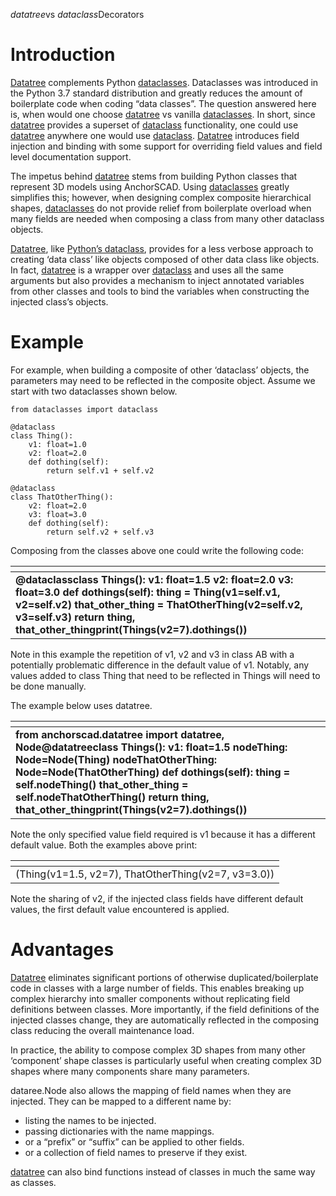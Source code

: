*datatree*vs *dataclass*Decorators

# Introduction

[Datatree](https://bitbucket.org/owebeeone/anchorscad/src/master/src/anchorscad/datatree.py) complements Python [dataclasses](https://docs.python.org/3/library/dataclasses.html). Dataclasses was introduced in the Python 3.7 standard distribution and greatly reduces the amount of boilerplate code when coding “data classes”. The question answered here is, when would one choose [datatree](https://bitbucket.org/owebeeone/anchorscad/src/master/src/anchorscad/datatree.py) vs vanilla [dataclasses](https://docs.python.org/3/library/dataclasses.html). In short, since [datatree](https://bitbucket.org/owebeeone/anchorscad/src/master/src/anchorscad/datatree.py) provides a superset of [dataclass](https://docs.python.org/3/library/dataclasses.html) functionality, one could use [datatree](https://bitbucket.org/owebeeone/anchorscad/src/master/src/anchorscad/datatree.py) anywhere one would use [dataclass](https://docs.python.org/3/library/dataclasses.html). [Datatree](https://bitbucket.org/owebeeone/anchorscad/src/master/src/anchorscad/datatree.py) introduces field injection and binding with some support for overriding field values and field level documentation support.

The impetus behind [datatree](https://bitbucket.org/owebeeone/anchorscad/src/master/src/anchorscad/datatree.py) stems from building Python classes that represent 3D models using AnchorSCAD. Using [dataclasses](https://docs.python.org/3/library/dataclasses.html) greatly simplifies this; however, when designing complex composite hierarchical shapes, [dataclasses](https://docs.python.org/3/library/dataclasses.html) do not provide relief from boilerplate overload when many fields are needed when composing a class from many other dataclass objects.

[Datatree](https://bitbucket.org/owebeeone/anchorscad/src/master/src/anchorscad/datatree.py), like [Python’s dataclass](https://docs.python.org/3/library/dataclasses.html), provides for a less verbose approach to creating ‘data class’ like objects composed of other data class like objects. In fact, [datatree](https://bitbucket.org/owebeeone/anchorscad/src/master/src/anchorscad/datatree.py) is a wrapper over [dataclass](https://docs.python.org/3/library/dataclasses.html) and uses all the same arguments but also provides a mechanism to inject annotated variables from other classes and tools to bind the variables when constructing the injected class’s objects.

# Example

For example, when building a composite of other ‘dataclass’ objects, the parameters may need to be reflected in the composite object. Assume we start with two dataclasses shown below.

```
from dataclasses import dataclass

@dataclass
class Thing():
    v1: float=1.0
    v2: float=2.0
    def dothing(self):
        return self.v1 + self.v2
    
@dataclass
class ThatOtherThing():
    v2: float=2.0
    v3: float=3.0
    def dothing(self):
        return self.v2 + self.v3
```

Composing from the classes above one could write the following code:

| <!----> |
| --- |
| **@dataclassclass Things(): v1: float=1.5 v2: float=2.0 v3: float=3.0 def dothings(self): thing = Thing(v1=self.v1, v2=self.v2) that\_other\_thing = ThatOtherThing(v2=self.v2, v3=self.v3) return thing, that\_other\_thingprint(Things(v2=7).dothings())** |

Note in this example the repetition of v1, v2 and v3 in class AB with a potentially problematic difference in the default value of v1. Notably, any values added to class Thing that need to be reflected in Things will need to be done manually.

The example below uses datatree.

| <!----> |
| --- |
| **from anchorscad.datatree import datatree, Node@datatreeclass Things(): v1: float=1.5 nodeThing: Node=Node(Thing) nodeThatOtherThing: Node=Node(ThatOtherThing) def dothings(self): thing = self.nodeThing() that\_other\_thing = self.nodeThatOtherThing() return thing, that\_other\_thingprint(Things(v2=7).dothings())** |

Note the only specified value field required is v1 because it has a different default value. Both the examples above print:

| <!----> |
| --- |
| (Thing(v1=1.5, v2=7), ThatOtherThing(v2=7, v3=3.0)) |

Note the sharing of v2, if the injected class fields have different default values, the first default value encountered is applied.

# Advantages

[Datatree](https://bitbucket.org/owebeeone/anchorscad/src/master/src/anchorscad/datatree.py) eliminates significant portions of otherwise duplicated/boilerplate code in classes with a large number of fields. This enables breaking up complex hierarchy into smaller components without replicating field definitions between classes. More importantly, if the field definitions of the injected classes change, they are automatically reflected in the composing class reducing the overall maintenance load.

In practice, the ability to compose complex 3D shapes from many other ‘component’ shape classes is particularly useful when creating complex 3D shapes where many components share many parameters.

dataree.Node also allows the mapping of field names when they are injected. They can be mapped to a different name by:

* listing the names to be injected.
* passing dictionaries with the name mappings.
* or a “prefix” or “suffix” can be applied to other fields.
* or a collection of field names to preserve if they exist.

[datatree](https://bitbucket.org/owebeeone/anchorscad/src/master/src/anchorscad/datatree.py) can also bind functions instead of classes in much the same way as classes.
